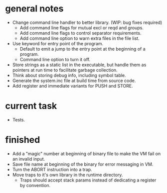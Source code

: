 # general notes

- Change command line handler to better library. (WIP: bug fixes required)
  - Add command line flags for mutual excl or reqd and groups.
  - Add command line flags to control separator requirements.
  - Add command line option to warn extra files in the file list.
- Use keyword for entry point of the program.
  - Default to emit a jump to the entry point at the beginning of a program.
  - Command line option to turn it off.
- Store strings as a static list in the executable, but handle them as pointers
  at run time to facilitate garbage collection.
- Think about storing debug info, including symbol table.
- Generate the system.inc file at build time from source code.
- Add register and immediate variants for PUSH and STORE.

# current task
- Tests.

# finished
- Add a "magic" number at beginning of binary file to make the VM fail on an invalid input.
- Save file name at beginning of the binary for error messaging in VM.
- Turn the ABORT instruction into a trap.
- Move traps to it's own library in the runtime directory.
  - Traps should accept stack params instead of dedicating a register by
    convention.
